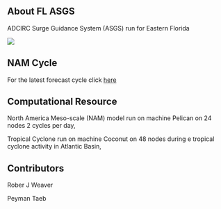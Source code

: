 ## About FL ASGS

ADCIRC Surge Guidance System (ASGS) run for Eastern Florida


<img src=http://www.nhc.noaa.gov/xgtwo/two_atl_2d0.png>

## NAM Cycle
For the latest forecast cycle click [here](/latest/latest_cycle.md)

## Computational Resource

North America Meso-scale (NAM) model run on machine Pelican on 24 nodes 2 cycles per day, 

Tropical Cyclone run on machine Coconut on 48 nodes during e tropical cyclone activity in Atlantic Basin,

## Contributors

Rober J Weaver                                            

Peyman Taeb 

